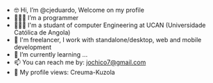 - 🤓 Hi, I’m @cjeduardo, Welcome on my profile
- 🧑🏾‍💻 I’m a programmer 
- 🧑🏽‍🎓 I'm a studant of computer Engineering at UCAN (Universidade Católica de Angola)
- 💼 I'm freelancer, I work with standalone/desktop, web and mobile development
- 🌱 I’m currently learning ...
- 📫 You can reach me by: jochico7@gmail.com
- 👀 My profile views: Creuma-Kuzola



<!---
cjeduardo/cjeduardo is a ✨ special ✨ repository because its `README.md` (this file) appears on your GitHub profile.
You can click the Preview link to take a look at your changes.
--->
